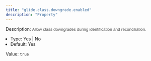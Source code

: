 ```yaml
---
title: "glide.class.downgrade.enabled"
description: "Property"
---
```


Description: <span style = 'font-family: Arial; font-size: 13px; color: #4a4a4a;'>Allow class downgrades during identification and reconciliation.<ul style='margin: 0px; padding-left:15px;'><li>Type: Yes | No</li><li>Default: Yes</li></ul></span>

Value: `true`